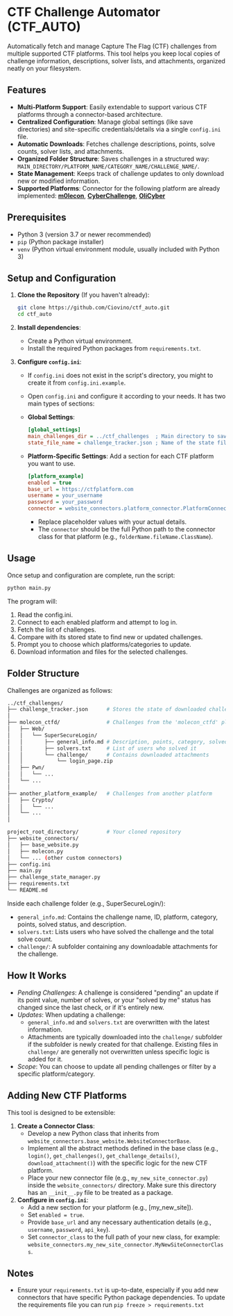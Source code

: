 # CTF Challenge Automator (CTF_AUTO)

Automatically fetch and manage Capture The Flag (CTF) challenges from multiple supported CTF platforms. This tool helps you keep local copies of challenge information, descriptions, solver lists, and attachments, organized neatly on your filesystem.

## Features

* **Multi-Platform Support**: Easily extendable to support various CTF platforms through a connector-based architecture.
* **Centralized Configuration**: Manage global settings (like save directories) and site-specific credentials/details via a single `config.ini` file.
* **Automatic Downloads**: Fetches challenge descriptions, points, solve counts, solver lists, and attachments.
* **Organized Folder Structure**: Saves challenges in a structured way: `MAIN_DIRECTORY/PLATFORM_NAME/CATEGORY_NAME/CHALLENGE_NAME/`.
* **State Management**: Keeps track of challenge updates to only download new or modified information.
* **Supported Platforms**: Connector for the following platform are already implemented: [**m0lecon**](https://cc-ctfd.m0lecon.it), [**CyberChallenge**](https://ctf.cyberchallenge.it), [**OliCyber**](https://training.olicyber.it)

## Prerequisites

* Python 3 (version 3.7 or newer recommended)
* `pip` (Python package installer)
* `venv` (Python virtual environment module, usually included with Python 3)

## Setup and Configuration

1.  **Clone the Repository** (If you haven't already):
    ```bash
    git clone https://github.com/Ciovino/ctf_auto.git
    cd ctf_auto
    ```

2.  **Install dependencies**:
    * Create a Python virtual environment.
    * Install the required Python packages from `requirements.txt`.

3.  **Configure `config.ini`**:
    * If `config.ini` does not exist in the script's directory, you might to create it from `config.ini.example`.
    * Open `config.ini` and configure it according to your needs. It has two main types of sections:

    * **Global Settings**:
        ```ini
        [global_settings]
        main_challenges_dir = ../ctf_challenges  ; Main directory to save all CTF data
        state_file_name = challenge_tracker.json ; Name of the state file
        ```

    * **Platform-Specific Settings**: Add a section for each CTF platform you want to use.
        ```ini
        [platform_example]
        enabled = true
        base_url = https://ctfplatform.com
        username = your_username
        password = your_password
        connector = website_connectors.platform_connector.PlatformConnector
        ```
        * Replace placeholder values with your actual details.
        * The `connector` should be the full Python path to the connector class for that platform (e.g., `folderName.fileName.ClassName`).

## Usage

Once setup and configuration are complete, run the script:

```bash
python main.py
```
The program will:
1. Read the config.ini.
2. Connect to each enabled platform and attempt to log in.
3. Fetch the list of challenges.
4. Compare with its stored state to find new or updated challenges.
5. Prompt you to choose which platforms/categories to update.
6. Download information and files for the selected challenges.

## Folder Structure
Challenges are organized as follows:
``` bash
../ctf_challenges/
├── challenge_tracker.json      # Stores the state of downloaded challenges
│
├── molecon_ctfd/               # Challenges from the 'molecon_ctfd' platform
│   ├── Web/
│   │   └── SuperSecureLogin/
│   │       ├── general_info.md # Description, points, category, solved status
│   │       ├── solvers.txt     # List of users who solved it
│   │       └── challenge/      # Contains downloaded attachments
│   │           └── login_page.zip
│   ├── Pwn/
│   │   └── ...
│   └── ...
│
├── another_platform_example/   # Challenges from another platform
│   ├── Crypto/
│   │   └── ...
│   └── ...
│

project_root_directory/         # Your cloned repository
├── website_connectors/
│   ├── base_website.py
│   ├── molecon.py
│   └── ... (other custom connectors)
├── config.ini
├── main.py
├── challenge_state_manager.py
├── requirements.txt
└── README.md
```

Inside each challenge folder (e.g., SuperSecureLogin/):
* `general_info.md`: Contains the challenge name, ID, platform, category, points, solved status, and description.
* `solvers.txt`: Lists users who have solved the challenge and the total solve count.
* `challenge/`: A subfolder containing any downloadable attachments for the challenge.

## How It Works
* *Pending Challenges*: A challenge is considered "pending" an update if its point value, number of solves, or your "solved by me" status has changed since the last check, or if it's entirely new.
* *Updates*: When updating a challenge:
    - `general_info.md` and `solvers.txt` are overwritten with the latest information.
    - Attachments are typically downloaded into the `challenge/` subfolder if the subfolder is newly created for that challenge. Existing files in `challenge/` are generally not overwritten unless specific logic is added for it.
* *Scope*: You can choose to update all pending challenges or filter by a specific platform/category.

## Adding New CTF Platforms
This tool is designed to be extensible:
1. **Create a Connector Class**:
    * Develop a new Python class that inherits from `website_connectors.base_website.WebsiteConnectorBase`.
    * Implement all the abstract methods defined in the base class (e.g., `login()`, `get_challenges()`, `get_challenge_details()`, `download_attachment()`) with the specific logic for the new CTF platform.
    * Place your new connector file (e.g., `my_new_site_connector.py`) inside the `website_connectors/` directory. Make sure this directory has an `__init__.py` file to be treated as a package.
2. **Configure in `config.ini`**:
    * Add a new section for your platform (e.g., [my_new_site]).
    * Set `enabled = true`.
    * Provide `base_url` and any necessary authentication details (e.g., `username`, `password`, `api_key`).
    * Set `connector_class` to the full path of your new class, for example: `website_connectors.my_new_site_connector.MyNewSiteConnectorClass`.

## Notes
* Ensure your `requirements.txt` is up-to-date, especially if you add new connectors that have specific Python package dependencies. To update the requirements file you can run `pip freeze > requirements.txt`
